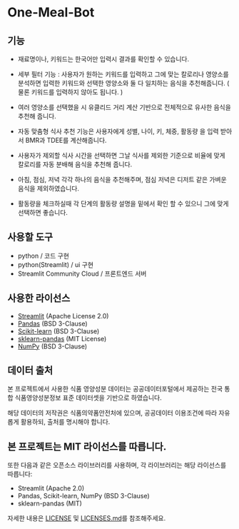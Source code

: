 # One-Meal-Bot

## 기능 
- 재료명이나, 키워드는 한국어만 입력시 결과를 확인할 수 있습니다.
  
- 세부 필터 기능 : 사용자가 원하는 키워드를 입력하고 그에 맞는 칼로리나
  영양소를 분석하면 입력한 키워드와 선택한 영양소와 둘 다 일치하는 음식을
  추천해줍니다. ( 물론 키워드를 입력하지 않아도 됩니다. )
- 여러 영양소를 선택했을 시 유클리드 거리 계산 기반으로 전체적으로 유사한
  음식을 추천해 줍니다.

- 자동 맞춤형 식사 추천 기능은 사용자에게 성별, 나이, 키, 체중, 활동량
  을 입력 받아서 BMR과 TDEE를 계산해줍니다.
- 사용자가 제외할 식사 시간을 선택하면 그날 식사를 제외한 기준으로 비율에
  맞게 칼로리를 자동 분배해 음식을 추천해 줍니다.
- 아침, 점심, 저녁 각각 하나의 음식을 추천해주며, 점심 저녁은 디저트 같은
  가벼운 음식을 제외하였습니다.
- 활동량을 체크하실때 각 단계의 활동량 설명을 밑에서 확인 할 수 있으니
  그에 맞게 선택하면 좋습니다. 
  

## 사용할 도구
- python 
/ 코드 구현
- python(Streamlit) 
/ ui 구현
- Streamlit Community Cloud
/ 프론트엔드 서버

## 사용한 라이선스
- [Streamlit](https://github.com/streamlit/streamlit) (Apache License 2.0)
- [Pandas](https://github.com/pandas-dev/pandas) (BSD 3-Clause)
- [Scikit-learn](https://github.com/scikit-learn/scikit-learn) (BSD 3-Clause)
- [sklearn-pandas](https://github.com/scikit-learn-contrib/sklearn-pandas) (MIT License)
- [NumPy](https://github.com/numpy/numpy) (BSD 3-Clause)

## 데이터 출처
본 프로젝트에서 사용한 식품 영양성분 데이터는
공공데이터포털에서 제공하는
전국 통합 식품영양성분정보 표준 데이터셋을 기반으로 하였습니다.

해당 데이터의 저작권은 식품의약품안전처에 있으며,
공공데이터 이용조건에 따라 자유롭게 활용하되, 출처를 명시해야 합니다.


## 본 프로젝트는 MIT 라이선스를 따릅니다.  
또한 다음과 같은 오픈소스 라이브러리를 사용하며, 각 라이브러리는 해당 라이선스를 따릅니다:
- Streamlit (Apache 2.0)
- Pandas, Scikit-learn, NumPy (BSD 3-Clause)
- sklearn-pandas (MIT)

자세한 내용은 [LICENSE](./LICENSE) 및 [LICENSES.md](./LICENSES.md)를 참조해주세요.


